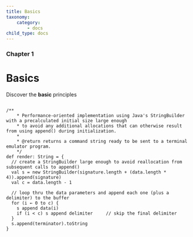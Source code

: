 ```yaml
---
title: Basics
taxonomy:
    category:
        - docs
child_type: docs
---
```


### Chapter 1

# Basics

Discover the **basic** principles
<pre><code class="lang-java">
/**
    * Performance-oriented implementation using Java's StringBuilder with a precalculated initial size large enough
    * to avoid any additional allocations that can otherwise result from using append() during initialization.
    *
    * @return returns a command string ready to be sent to a terminal emulator program.
    */
def render: String = {
  // create a StringBuilder large enough to avoid reallocation from subsequent calls to append()
  val s = new StringBuilder(signature.length + (data.length * 4)).append(signature)
  val c = data.length - 1

  // loop thru the data parameters and append each one (plus a delimiter) to the buffer
  for (i ← 0 to c) {
    s append data(i)
    if (i < c) s append delimiter     // skip the final delimiter
  }
  s.append(terminator).toString
}
</code></pre>
